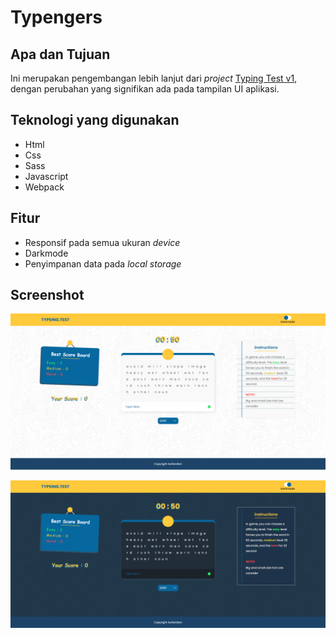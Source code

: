 # Typengers

## Apa dan Tujuan

Ini merupakan pengembangan lebih lanjut dari _project_ [Typing Test v1](https://github.com/Azrilardian/Typing.test-v1), dengan perubahan yang signifikan ada pada tampilan UI aplikasi.

## Teknologi yang digunakan

-   Html
-   Css
-   Sass
-   Javascript
-   Webpack

## Fitur

-   Responsif pada semua ukuran _device_
-   Darkmode
-   Penyimpanan data pada _local storage_

## Screenshot

![Screenshot 1](./Screenshot/1.png)

![Screenshot 2](./Screenshot/2.png)
